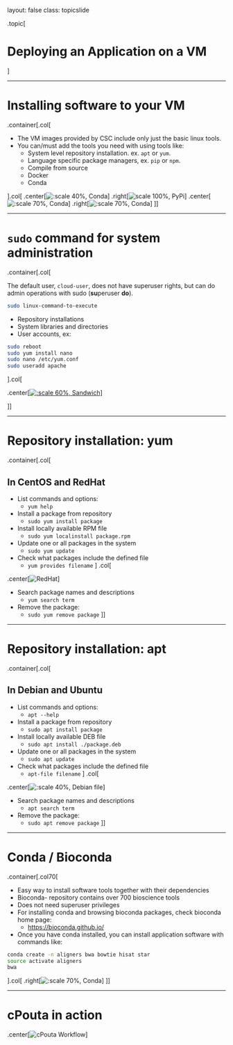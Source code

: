layout: false
class: topicslide

.topic[

# Deploying an Application on a VM

]

---

# Installing software to your VM

.container[.col[

* The VM images provided by CSC include only just the basic linux tools.
* You can/must add the tools you need with using tools like:
  * System level repository installation. ex. `apt` or `yum`.
  * Language specific package managers, ex. `pip` or `npm`.
  * Compile from source
  * Docker
  * Conda

].col[
.center[![:scale 40%, Conda](/csc-cloud/img/rpm.png)] .right[![scale 100%, PyPi](/csc-cloud/img/pypi.svg)]
.center[![:scale 70%, Conda](/csc-cloud/img/docker.png)]
.right[![:scale 70%, Conda](/csc-cloud/img/conda_logo.svg)]
]]

---

# `sudo` command for system administration

.container[.col[

The default user, `cloud-user`, does not have superuser rights, but can do admin operations with sudo (**su**peruser **do**).

```bash
sudo linux-command-to-execute
```

* Repository installations
* System libraries and directories
* User accounts, ex:

```bash
sudo reboot
sudo yum install nano
sudo nano /etc/yum.conf
sudo useradd apache
```
].col[

.center[[![:scale 60%, Sandwich](https://imgs.xkcd.com/comics/sandwich.png)](https://xkcd.com/149)]

]]

---

# Repository installation: yum

.container[.col[

## In CentOS and RedHat

* List commands and options:
  * `yum help`
* Install a package from repository
  * `sudo yum install package`
* Install locally available RPM file
  * `sudo yum localinstall package.rpm`
* Update one or all packages in the system
  * `sudo yum update`
* Check what packages include the defined file
  * `yum provides filename`
  ]
  .col[

.center[![RedHat](/csc-cloud/img/Red_Hat_logo.svg)]

* Search package names and descriptions
  * `yum search term`
* Remove the package:
  * `sudo yum remove package`
  ]]

---

# Repository installation: apt

.container[.col[

## In Debian and Ubuntu

* List commands and options:
  * `apt --help`
* Install a package from repository
  * `sudo apt install package`
* Install locally available DEB file
  * `sudo apt install ./package.deb`
* Update one or all packages in the system
  * `sudo apt update`
* Check what packages include the defined file
  * `apt-file filename`
  ]
  .col[

.center[![:scale 40%, Debian file](/csc-cloud/img/Application-x-deb.svg)]

* Search package names and descriptions
  * `apt search term`
* Remove the package:
  * `sudo apt remove package`
  ]]

---

# Conda / Bioconda

.container[.col70[

* Easy way to install software tools together with their dependencies
* Bioconda- repository contains over 700 bioscience tools
* Does not need superuser privileges
* For installing  conda and browsing bioconda packages, check bioconda home page:
  * <https://bioconda.github.io/>
* Once you have conda installed, you can install application software with commands like:

```bash
conda create -n aligners bwa bowtie hisat star
source activate aligners 
bwa
```

].col[
  .right[![:scale 70%, Conda](/csc-cloud/img/conda_logo.svg)]
]]

---

# cPouta in action

.center[![cPouta Workflow](/csc-cloud/img/cPoutaWorkflow.drawio.svg)]


